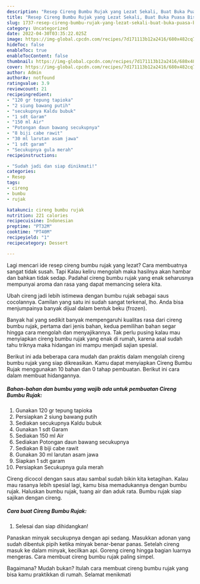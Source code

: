 ```yaml
---
description: "Resep Cireng Bumbu Rujak yang Lezat Sekali, Buat Buka Puasa Bisa Manjain Lidah"
title: "Resep Cireng Bumbu Rujak yang Lezat Sekali, Buat Buka Puasa Bisa Manjain Lidah"
slug: 1737-resep-cireng-bumbu-rujak-yang-lezat-sekali-buat-buka-puasa-bisa-manjain-lidah
category: Uncategorized
date: 2022-04-30T03:35:22.025Z
image: https://img-global.cpcdn.com/recipes/7d171113b12a2416/680x482cq70/cireng-bumbu-rujak-foto-resep-utama.jpg
hideToc: false
enableToc: true
enableTocContent: false
thumbnail: https://img-global.cpcdn.com/recipes/7d171113b12a2416/680x482cq70/cireng-bumbu-rujak-foto-resep-utama.jpg
cover: https://img-global.cpcdn.com/recipes/7d171113b12a2416/680x482cq70/cireng-bumbu-rujak-foto-resep-utama.jpg
author: Admin
authorAv: notfound
ratingvalue: 3.9
reviewcount: 21
recipeingredient:
- "120 gr tepung tapioka"
- "2 siung bawang putih"
- "secukupnya Kaldu bubuk"
- "1 sdt Garam"
- "150 ml Air"
- "Potongan daun bawang secukupnya"
- "8 biji cabe rawit"
- "30 ml larutan asam jawa"
- "1 sdt garam"
- "Secukupnya gula merah"
recipeinstructions:

- "Sudah jadi dan siap dinikmati!"
categories:
- Resep
tags:
- cireng
- bumbu
- rujak

katakunci: cireng bumbu rujak 
nutrition: 221 calories
recipecuisine: Indonesian
preptime: "PT32M"
cooktime: "PT40M"
recipeyield: "1"
recipecategory: Dessert

---
```



Lagi mencari ide resep cireng bumbu rujak yang lezat? Cara membuatnya sangat tidak susah. Tapi Kalau keliru mengolah maka hasilnya akan hambar dan bahkan tidak sedap. Padahal cireng bumbu rujak yang enak seharusnya mempunyai aroma dan rasa yang dapat memancing selera kita.


Ubah cireng jadi lebih istimewa dengan bumbu rujak sebagai saus cocolannya. Camilan yang satu ini sudah sangat terkenal, lho. Anda bisa menjumpainya banyak dijual dalam bentuk beku (frozen).

Banyak hal yang sedikit banyak mempengaruhi kualitas rasa dari cireng bumbu rujak, pertama dari jenis bahan, kedua pemilihan bahan segar hingga cara mengolah dan menyajikannya. Tak perlu pusing kalau mau menyiapkan cireng bumbu rujak yang enak di rumah, karena asal sudah tahu triknya maka hidangan ini mampu menjadi sajian spesial.


Berikut ini ada beberapa cara mudah dan praktis dalam mengolah cireng bumbu rujak yang siap dikreasikan. Kamu dapat menyiapkan Cireng Bumbu Rujak menggunakan 10 bahan dan 0 tahap pembuatan. Berikut ini cara dalam membuat hidangannya.

<!--inarticleads1-->

##### Bahan-bahan dan bumbu yang wajib ada untuk pembuatan Cireng Bumbu Rujak:

1. Gunakan 120 gr tepung tapioka
1. Persiapkan 2 siung bawang putih
1. Sediakan secukupnya Kaldu bubuk
1. Gunakan 1 sdt Garam
1. Sediakan 150 ml Air
1. Sediakan Potongan daun bawang secukupnya
1. Sediakan 8 biji cabe rawit
1. Gunakan 30 ml larutan asam jawa
1. Siapkan 1 sdt garam
1. Persiapkan Secukupnya gula merah


Cireng dicocol dengan saus atau sambal sudah bikin kita ketagihan. Kalau mau rasanya lebih spesial lagi, kamu bisa memadukannya dengan bumbu rujak. Haluskan bumbu rujak, tuang air dan aduk rata. Bumbu rujak siap sajikan dengan cireng. 

<!--inarticleads2-->

##### Cara buat Cireng Bumbu Rujak:


1. Selesai dan siap dihidangkan!

Panaskan minyak secukupnya dengan api sedang. Masukkan adonan yang sudah dibentuk pipih ketika minyak benar-benar panas. Setelah cireng masuk ke dalam minyak, kecilkan api. Goreng cireng hingga bagian luarnya mengeras. Cara membuat cireng bumbu rujak paling simpel. 

Bagaimana? Mudah bukan? Itulah cara membuat cireng bumbu rujak yang bisa kamu praktikkan di rumah. Selamat menikmati
